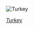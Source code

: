 
![Turkey](https://upload.wikimedia.org/wikipedia/commons/thumb/8/8a/Male_wild_turkey_%28Meleagris_gallopavo%29_strutting.jpg/525px-Male_wild_turkey_%28Meleagris_gallopavo%29_strutting.jpg)

*[Turkey](https://wikipedia.org/wiki/File:Male_wild_turkey_(Meleagris_gallopavo)_strutting.jpg)*
